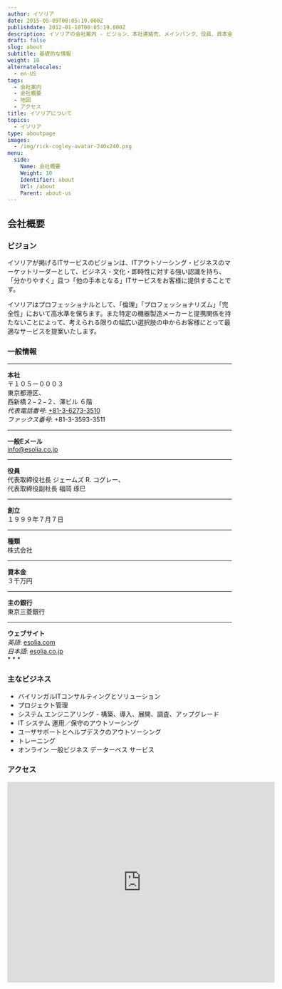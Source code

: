 ```yaml
---
author: イソリア
date: 2015-05-09T00:05:19.000Z
publishdate: 2012-01-10T00:05:19.000Z
description: イソリアの会社案内 - ビジョン、本社連絡先、メインバンク、役員、資本金、ウェブアドレスなど基礎的な情報
draft: false
slug: about
subtitle: 基礎的な情報
weight: 10
alternatelocales:
  - en-US
tags:
  - 会社案内
  - 会社概要
  - 地図
  - アクセス
title: イソリアについて
topics:
  - イソリア
type: aboutpage
images:
  - /img/rick-cogley-avatar-240x240.png
menu:
  side:
    Name: 会社概要
    Weight: 10
    Identifier: about
    Url: /about
    Parent: about-us
---
```


## 会社概要
### ビジョン
イソリアが掲げるITサービスのビジョンは、ITアウトソーシング・ビジネスのマーケットリーダーとして、ビジネス・文化・即時性に対する強い認識を持ち、「分かりやすく」且つ「他の手本となる」ITサービスをお客様に提供することです。

イソリアはプロフェッショナルとして、「倫理」「プロフェッショナリズム」「完全性」において高水準を保ちます。また特定の機器製造メーカーと提携関係を持たないことによって、考えられる限りの幅広い選択肢の中からお客様にとって最適なサービスを提案いたします。

### 一般情報

* * *
<div class="row">
  <div class="col s12 m4"><strong>本社</strong></div>
  <div class="col s12 m8">〒１０５ー０００３<br>
    東京都港区、<br>
    西新橋２−２−２、澤ビル ６階<br>
    <em>代表電話番号</em>: <a href="tel:+81-3-6273-3510">+81-3-6273-3510</a><br>
    <em>ファックス番号</em>: +81-3-3593-3511<br>
    <hr>
  </div>
  <div class="col s12 m4"><strong>一般Eメール</strong></div>
  <div class="col s12 m8"><a href="mailto:info@esolia.co.jp">info@esolia.co.jp</a>
    <hr>
  </div>
  <div class="col s12 m4"><strong>役員</strong></div>
  <div class="col s12 m8">代表取締役社長 ジェームズ R. コグレー、<br>
    代表取締役副社長 福岡 琢巳<br>
    <hr>
  </div>
  <div class="col s12 m4"><strong>創立</strong></div>
  <div class="col s12 m8">１９９９年７月７日
    <hr>
  </div>
  <div class="col s12 m4"><strong>種類</strong></div>
  <div class="col s12 m8">株式会社
    <hr>
  </div>  
  <div class="col s12 m4"><strong>資本金</strong></div>
  <div class="col s12 m8">３千万円
    <hr>
  </div>
  <div class="col s12 m4"><strong>主の銀行</strong></div>
  <div class="col s12 m8">東京三菱銀行
    <hr>
  </div>
  <div class="col s12 m4"><strong>ウェブサイト</strong></div>
  <div class="col s12 m8"><em>英語</em>: <a href="http://esolia.com">esolia.com</a><br>
    <em>日本語</em>: <a href="http://esolia.co.jp">esolia.co.jp</a><br>
  </div>
</div>
* * *

### 主なビジネス

* バイリンガルITコンサルティングとソリューション
* プロジェクト管理
* システム エンジニアリング - 構築、導入、展開、調査、アップグレード
* IT システム 運用／保守のアウトソーシング
* ユーザサポートとヘルプデスクのアウトソーシング
* トレーニング
* オンライン 一般ビジネス データーベス サービス

### アクセス

<iframe src="https://www.google.com/maps/embed?pb=!1m18!1m12!1m3!1d3241.377084474057!2d139.75146199999998!3d35.667716!2m3!1f0!2f0!3f0!3m2!1i1024!2i768!4f13.1!3m3!1m2!1s0x60188b933eb5098d%3A0xb799ee788fa28eb7!2seSolia+Inc.!5e0!3m2!1sen!2sjp!4v1434536695719" width="600" height="450" frameborder="0" style="border:0"></iframe>
